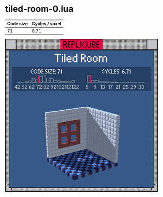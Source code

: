 # tiled-room-0.lua

| Code size | Cycles / voxel |
| --------- | -------------- |
| 71        | 6.71           |

![](tiled-room-0.png)
